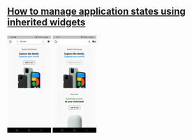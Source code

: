 ## [How to manage application states using inherited widgets ](https://www.youtube.com/watch?v=LFcGPS6cGrY)

<p float="left">
  <img src="Screenshot_20231212-205741.jpg" width="100" />
  <img src="Screenshot_20231212-205708.jpg" width="100" /> 
</p>
